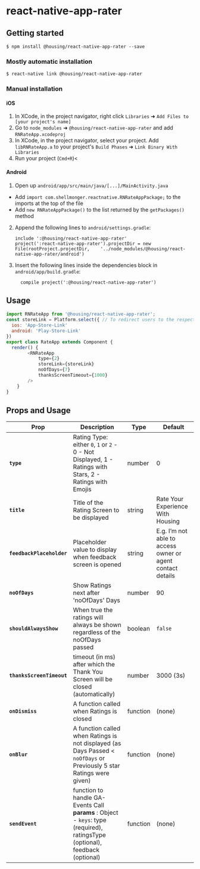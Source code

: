
# react-native-app-rater

## Getting started

`$ npm install @housing/react-native-app-rater --save`

### Mostly automatic installation

`$ react-native link @housing/react-native-app-rater`

### Manual installation


#### iOS

1. In XCode, in the project navigator, right click `Libraries` ➜ `Add Files to [your project's name]`
2. Go to `node_modules` ➜ `@housing/react-native-app-rater` and add `RNRateApp.xcodeproj`
3. In XCode, in the project navigator, select your project. Add `libRNRateApp.a` to your project's `Build Phases` ➜ `Link Binary With Libraries`
4. Run your project (`Cmd+R`)<

#### Android

1. Open up `android/app/src/main/java/[...]/MainActivity.java`
  - Add `import com.shellmonger.reactnative.RNRateAppPackage;` to the imports at the top of the file
  - Add `new RNRateAppPackage()` to the list returned by the `getPackages()` method
2. Append the following lines to `android/settings.gradle`:
  	```
  	include ':@housing/react-native-app-rater'
  	project(':react-native-app-rater').projectDir = new File(rootProject.projectDir, 	'../node_modules/@housing/react-native-app-rater/android')
  	```
3. Insert the following lines inside the dependencies block in `android/app/build.gradle`:
  	```
      compile project(':@housing/react-native-app-rater')
  	```

## Usage
```javascript
import RNRateApp from '@housing/react-native-app-rater';
const storeLink = Platform.select({	// To redirect users to the respective app store to rate app
  ios: 'App-Store-Link'
  android: 'Play-Store-Link'	
})	
export class RateApp extends Component {	
  render() {	
		<RNRateApp	
			type={2}	
			storeLink={storeLink}	
			noOfDays={7}	
			thanksScreenTimeout={1000}	
		/>	
	}	
}
```	  
## Props and Usage	
Prop | Description | Type | Default	
------ | ------ | ------ | ------	
 **`type`** | Rating Type: either `0`, `1` or `2` - 0 - Not Displayed, 1 - Ratings with Stars, 2 - Ratings with Emojis | number | 0	
 **`title`** | Title of the Rating Screen to be displayed | string | Rate Your Experience With Housing	
 **`feedbackPlaceholder`** | Placeholder value to display when feedback screen is opened | string | E.g. I’m not able to access owner or agent contact details 	
 **`noOfDays`** | Show Ratings next after 'noOfDays' Days | number | 90	
 **`shouldAlwaysShow`** | When true the ratings will always be shown regardless of the noOfDays passed | boolean | `false`	
 **`thanksScreenTimeout`** | timeout (in ms) after which the Thank You Screen will be closed (automatically) | number | 3000 (3s)	
 **`onDismiss`** | A function called when Ratings is closed | function | (none)	
 **`onBlur`** | A function called when Ratings is not displayed (as Days Passed < `noOfDays` or Previously 5 star Ratings were given) | function | (none)	
 **`sendEvent`** | function to handle GA-Events Call **params** : Object - `keys`: type (required), ratingsType (optional), feedback (optional)| function | (none)
  